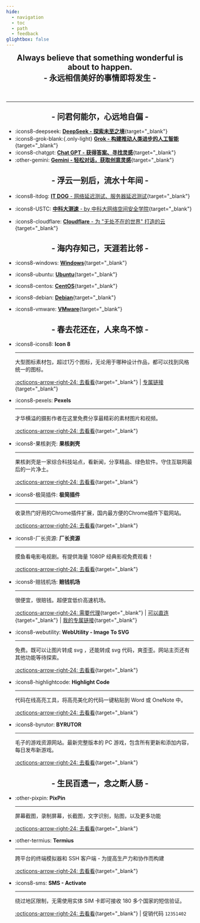 ```yaml
---
hide:
  - navigation
  - toc
  - path
  - feedback
glightbox: false
---
```


<style>
  .md-typeset h1,
  .md-content__button {
    display: none;
  }
</style>

<h2 align="center" style="margin: 0 0 50px 0;">
  <b>Always believe that something wonderful is about to happen.</b>
  <br>- 永远相信美好的事情即将发生 -
</h2>

---

<h2 align="center" style="font-weight: bolder; line-height:1;">- 问君何能尔，心远地自偏 -</h2>

<div class="grid cards" markdown>

- :icons8-deepseek: [__DeepSeek - 探索未至之境__](https://chat.deepseek.com/a/chat){target="_blank"}
- :icons8-grok-blank:{.only-light} [__Grok - 构建推动人类进步的人工智能__](https://grok.com/){target="_blank"}
- :icons8-chatgpt: [__Chat GPT - 获得答案、寻找灵感__](https://chat.openai.com/chat){target="_blank"}
- :other-gemini: [__Gemini - 轻松对话，获取创意灵感__](https://gemini.google.com/app){target="_blank"}

</div>

<h2 align="center" style="font-weight: bolder;">- 浮云一别后，流水十年间 -</h2>

<div class="grid cards" markdown>

-   :icons8-itdog: [__IT DOG__ - 网络延迟测试、服务器延迟测试](https://www.itdog.cn/ping/){target="_blank"}

-   :icons8-USTC: [__中科大测速__ - by 中科大网络空间安全学院](https://test.ustc.edu.cn/){target="_blank"}

-   :icons8-cloudflare: [__Cloudflare__ - 为 "无处不在的世界" 打造的云](https://dash.cloudflare.com/){target="_blank"}

</div>

<h2 align="center" style="font-weight: bolder;">- 海内存知己，天涯若比邻 -</h2>

<div class="grid cards" markdown>

- :icons8-windows: [__Windows__](https://www.xitongku.com){target="_blank"}

- :icons8-ubuntu: [__Ubuntu__](https://mirrors.ustc.edu.cn/ubuntu-releases/){target="_blank"}

- :icons8-centos: [__CentOS__](https://vault.centos.org/){target="_blank"}

- :icons8-debian: [__Debian__](http://cdimage.debian.org/cdimage/archive/){target="_blank"}

- :icons8-vmware: [__VMware__](https://softwareupdate.vmware.com/cds/vmw-desktop/ws/){target="_blank"}


</div>

<h2 align="center" style="font-weight: bolder;">- 春去花还在，人来鸟不惊 -</h2>

<div class="grid cards" markdown>

-   :icons8-icons8: __Icon 8__

    ---

    大型图标素材包，超过1万个图标，无论用于哪种设计作品，都可以找到风格统一的图标。

    [:octicons-arrow-right-24: 去看看](https://igoutu.cn/icons){target="_blank"}
     | [专属链接](https://igoutu.cn/icons/fluency){target="_blank"}

-   :icons8-pexels: __Pexels__

    ---

    才华横溢的摄影作者在这里免费分享最精彩的素材图片和视频。

    [:octicons-arrow-right-24: 去看看](https://www.pexels.com/zh-cn/){target="_blank"}

-   :icons8-果核剥壳: __果核剥壳__

    ---

    果核剥壳是一家综合科技站点，看新闻，分享精品、绿色软件。守住互联网最后的一片净土。

    [:octicons-arrow-right-24: 去看看](https://www.ghxi.com/){target="_blank"}

-   :icons8-极简插件: __极简插件__

    ---

    收录热门好用的Chrome插件扩展，国内最方便的Chrome插件下载网站。

    [:octicons-arrow-right-24: 去看看](https://chrome.zzzmh.cn/){target="_blank"}

-   :icons8-厂长资源: __厂长资源__

    ---

    摸鱼看电影电视剧。有提供海量 1080P 经典影视免费观看！

    [:octicons-arrow-right-24: 去看看](https://www.czzy.site/){target="_blank"}

-   :icons8-赔钱机场: __赔钱机场__

    ---

    很便宜，很赔钱。超便宜低价高速机场。

    [:octicons-arrow-right-24: 需要代理](https://xn--mes358aby2apfg.com/#/register?code=If4MXXad){target="_blank"}
     | [可以直连](https://xn--cp3a08l.com/#/register?code=7KiFX6Bk){target="_blank"}
     | [我的专属链接](https://xn--mes358aby2apfg.com){target="_blank"}

-   :icons8-webutility: __WebUtility - Image To SVG__

    ---

    免费。既可以让图片转成 svg ，还能转成 svg 代码，爽歪歪。网站主页还有其他功能等待探索。

    [:octicons-arrow-right-24: 去看看](https://webutility.io/image-to-svg-converter){target="_blank"}

-   :icons8-highlightcode: __Highlight Code__

    ---

    代码在线高亮工具，将高亮美化的代码一键粘贴到 Word 或 OneNote 中。

    [:octicons-arrow-right-24: 去看看](https://highlightcode.com/){target="_blank"}

-   :icons8-byrutor: __BYRUTOR__

    ---

    毛子的游戏资源网站。最新完整版本的 PC 游戏，包含所有更新和添加内容，每日发布新游戏。

    [:octicons-arrow-right-24: 去看看](https://byrutgame.org/){target="_blank"}

</div>

<h2 align="center" style="font-weight: bolder;">- 生民百遗一，念之断人肠 -</h2>

<div class="grid cards" markdown>

-   :other-pixpin: __PixPin__

    ---

    屏幕截图，录制屏幕，长截图，文字识别，贴图，以及更多功能

    [:octicons-arrow-right-24: 去看看](https://pixpin.cn/){target="_blank"}

-   :other-termius: __Termius__

    ---

    跨平台的终端模拟器和 SSH 客户端 - 为提高生产力和协作而构建

    [:octicons-arrow-right-24: 去看看](https://termius.com/){target="_blank"}

-   :icons8-sms: __SMS - Activate__ 

    ---

    绕过地区限制，无需使用实体 SIM 卡即可接收 180 多个国家的短信验证。
    

    [:octicons-arrow-right-24: 去看看](https://sms-activate.guru/?ref=12351402){target="_blank"}
     | 促销代码 `12351402`

</div>